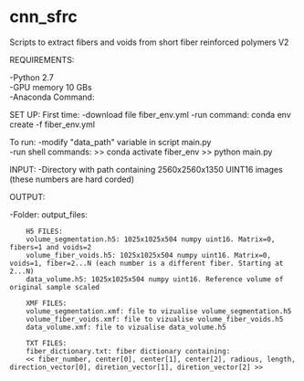 # cnn_sfrc
Scripts to extract fibers and voids from short fiber reinforced polymers V2

REQUIREMENTS:

-Python 2.7  
-GPU memory 10 GBs  
-Anaconda Command:

SET UP:
First time:
	-download file fiber_env.yml
	-run command: conda env create -f fiber_env.yml

To run:
	-modify "data_path" variable in script main.py  
	-run shell commands:
		>> conda activate fiber_env
		>> python main.py


INPUT:
	-Directory with path containing 2560x2560x1350 UINT16 images (these numbers are hard corded)

OUTPUT:

-Folder:
	output_files:

		H5 FILES:
		volume_segmentation.h5: 1025x1025x504 numpy uint16. Matrix=0, fibers=1 and voids=2
		volume_fiber_voids.h5: 1025x1025x504 numpy uint16. Matrix=0, voids=1, fiber=2...N (each number is a different fiber. Starting at 2...N)
		data_volume.h5: 1025x1025x504 numpy uint16. Reference volume of original sample scaled

		XMF FILES:
		volume_segmentation.xmf: file to vizualise volume_segmentation.h5
		volume_fiber_voids.xmf: file to vizualise volume_fiber_voids.h5
		data_volume.xmf: file to vizualise data_volume.h5

		TXT FILES:
		fiber_dictionary.txt: fiber dictionary containing:
		<< fiber_number, center[0], center[1], center[2], radious, length, direction_vector[0], diretion_vector[1], diretion_vector[2] >>

